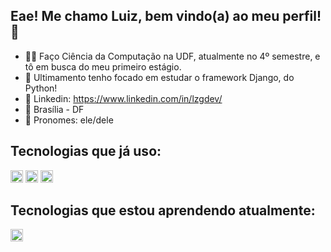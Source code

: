 ## Eae! Me chamo Luiz, bem vindo(a) ao meu perfil! 👋

- 👨‍🎓 Faço Ciência da Computação na UDF, atualmente no 4º semestre, e tô em busca do meu primeiro estágio.
- 🐍 Ultimamento tenho focado em estudar o framework Django, do Python!
- 🔗 Linkedin: https://www.linkedin.com/in/lzgdev/
- 📍 Brasília - DF
- 🤠 Pronomes: ele/dele

## Tecnologias que já uso: 
<img height='20px' width='20px' src="https://cdn.jsdelivr.net/gh/devicons/devicon@latest/icons/python/python-original.svg" />
<img height='20px' width='20px' src="https://cdn.jsdelivr.net/gh/devicons/devicon@latest/icons/git/git-original.svg" />
<img height='20px' width='20px' src="https://cdn.jsdelivr.net/gh/devicons/devicon@latest/icons/mysql/mysql-plain-wordmark.svg" />

## Tecnologias que estou aprendendo atualmente: 
<img height='20px' width='20px' src="https://cdn.jsdelivr.net/gh/devicons/devicon@latest/icons/django/django-plain-wordmark.svg" />
